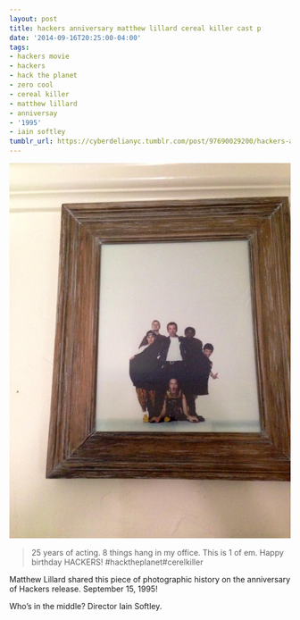 ```yaml
---
layout: post
title: hackers anniversary matthew lillard cereal killer cast p
date: '2014-09-16T20:25:00-04:00'
tags:
- hackers movie
- hackers
- hack the planet
- zero cool
- cereal killer
- matthew lillard
- anniversay
- '1995'
- iain softley
tumblr_url: https://cyberdelianyc.tumblr.com/post/97690029200/hackers-anniversary-matthew-lillard-cereal-killer-cast-p
---
```

 ![](/images/tumblr_nc0rugmavH1tqzrm7o1_1280.jpg)  

> 25 years of acting. 8 things hang in my office. This is 1 of em. Happy birthday HACKERS! #hacktheplanet#cerelkiller

Matthew Lillard shared this piece of photographic history on the anniversary of Hackers release. September 15, 1995!

Who’s in the middle? Director Iain Softley.

